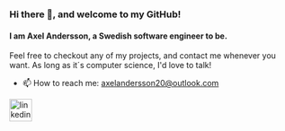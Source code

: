 ### Hi there 👋, and welcome to my GitHub!
#### I am Axel Andersson, a Swedish software engineer to be.

Feel free to checkout any of my projects, and contact me whenever you want. As long as it´s computer science, I'd love to talk!


- 📫 How to reach me: axelandersson20@outlook.com 


[<img src='https://cdn.jsdelivr.net/npm/simple-icons@3.0.1/icons/linkedin.svg' alt='linkedin' height='40'>](https://www.linkedin.com/in/axel-stig-andersson/)  

